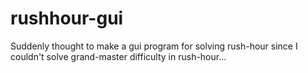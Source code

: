 # rushhour-gui
Suddenly thought to make a gui program for solving rush-hour since I couldn't solve grand-master difficulty in rush-hour...
